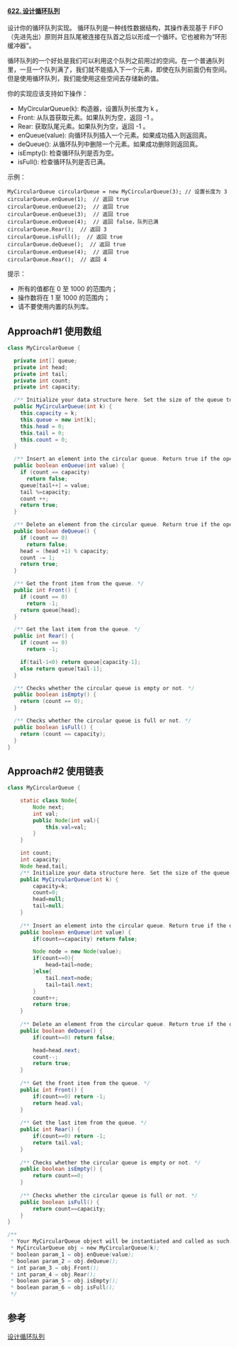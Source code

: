 #### [622. 设计循环队列](https://leetcode-cn.com/problems/design-circular-queue/)

设计你的循环队列实现。 循环队列是一种线性数据结构，其操作表现基于 FIFO（先进先出）原则并且队尾被连接在队首之后以形成一个循环。它也被称为“环形缓冲器”。

循环队列的一个好处是我们可以利用这个队列之前用过的空间。在一个普通队列里，一旦一个队列满了，我们就不能插入下一个元素，即使在队列前面仍有空间。但是使用循环队列，我们能使用这些空间去存储新的值。

你的实现应该支持如下操作：

* MyCircularQueue(k): 构造器，设置队列长度为 k 。
* Front: 从队首获取元素。如果队列为空，返回 -1 。
* Rear: 获取队尾元素。如果队列为空，返回 -1 。
* enQueue(value): 向循环队列插入一个元素。如果成功插入则返回真。
* deQueue(): 从循环队列中删除一个元素。如果成功删除则返回真。
* isEmpty(): 检查循环队列是否为空。
* isFull(): 检查循环队列是否已满。

示例：
```
MyCircularQueue circularQueue = new MyCircularQueue(3); // 设置长度为 3
circularQueue.enQueue(1);  // 返回 true
circularQueue.enQueue(2);  // 返回 true
circularQueue.enQueue(3);  // 返回 true
circularQueue.enQueue(4);  // 返回 false，队列已满
circularQueue.Rear();  // 返回 3
circularQueue.isFull();  // 返回 true
circularQueue.deQueue();  // 返回 true
circularQueue.enQueue(4);  // 返回 true
circularQueue.Rear();  // 返回 4
```


提示：

* 所有的值都在 0 至 1000 的范围内；
* 操作数将在 1 至 1000 的范围内；
* 请不要使用内置的队列库。

## Approach#1 使用数组

```java
class MyCircularQueue {

  private int[] queue;
  private int head;
  private int tail;
  private int count;
  private int capacity;

  /** Initialize your data structure here. Set the size of the queue to be k. */
  public MyCircularQueue(int k) {
    this.capacity = k;
    this.queue = new int[k];
    this.head = 0;
    this.tail = 0;
    this.count = 0;
  }

  /** Insert an element into the circular queue. Return true if the operation is successful. */
  public boolean enQueue(int value) {
    if (count == capacity)
      return false;
    queue[tail++] = value;
    tail %=capacity;
    count ++;
    return true;
  }

  /** Delete an element from the circular queue. Return true if the operation is successful. */
  public boolean deQueue() {
    if (count == 0)
      return false;
    head = (head +1) % capacity;
    count -= 1;
    return true;
  }

  /** Get the front item from the queue. */
  public int Front() {
    if (count == 0)
      return -1;
    return queue[head];
  }

  /** Get the last item from the queue. */
  public int Rear() {
    if (count == 0)
      return -1;

    if(tail-1<0) return queue[capacity-1]; 
    else return queue[tail-1];
  }

  /** Checks whether the circular queue is empty or not. */
  public boolean isEmpty() {
    return (count == 0);
  }

  /** Checks whether the circular queue is full or not. */
  public boolean isFull() {
    return (count == capacity);
  }
}
```



## Approach#2 使用链表

```java
class MyCircularQueue {

    static class Node{
        Node next;
        int val;
        public Node(int val){
            this.val=val;
        }
    }

    int count;
    int capacity;
    Node head,tail;
    /** Initialize your data structure here. Set the size of the queue to be k. */
    public MyCircularQueue(int k) {
        capacity=k;
        count=0;
        head=null;
        tail=null;
    }
    
    /** Insert an element into the circular queue. Return true if the operation is successful. */
    public boolean enQueue(int value) {
        if(count==capacity) return false;

        Node node = new Node(value);
        if(count==0){
            head=tail=node;
        }else{
            tail.next=node;
            tail=tail.next;
        }
        count++;
        return true;
    }
    
    /** Delete an element from the circular queue. Return true if the operation is successful. */
    public boolean deQueue() {
        if(count==0) return false;

        head=head.next;
        count--;
        return true;
    }
    
    /** Get the front item from the queue. */
    public int Front() {
        if(count==0) return -1;
        return head.val;
    }
    
    /** Get the last item from the queue. */
    public int Rear() {
        if(count==0) return -1;
        return tail.val;
    }
    
    /** Checks whether the circular queue is empty or not. */
    public boolean isEmpty() {
        return count==0;
    }
    
    /** Checks whether the circular queue is full or not. */
    public boolean isFull() {
        return count==capacity;
    }
}

/**
 * Your MyCircularQueue object will be instantiated and called as such:
 * MyCircularQueue obj = new MyCircularQueue(k);
 * boolean param_1 = obj.enQueue(value);
 * boolean param_2 = obj.deQueue();
 * int param_3 = obj.Front();
 * int param_4 = obj.Rear();
 * boolean param_5 = obj.isEmpty();
 * boolean param_6 = obj.isFull();
 */
```



## 参考

[设计循环队列](https://leetcode-cn.com/problems/design-circular-queue/solution/she-ji-xun-huan-dui-lie-by-leetcode/)